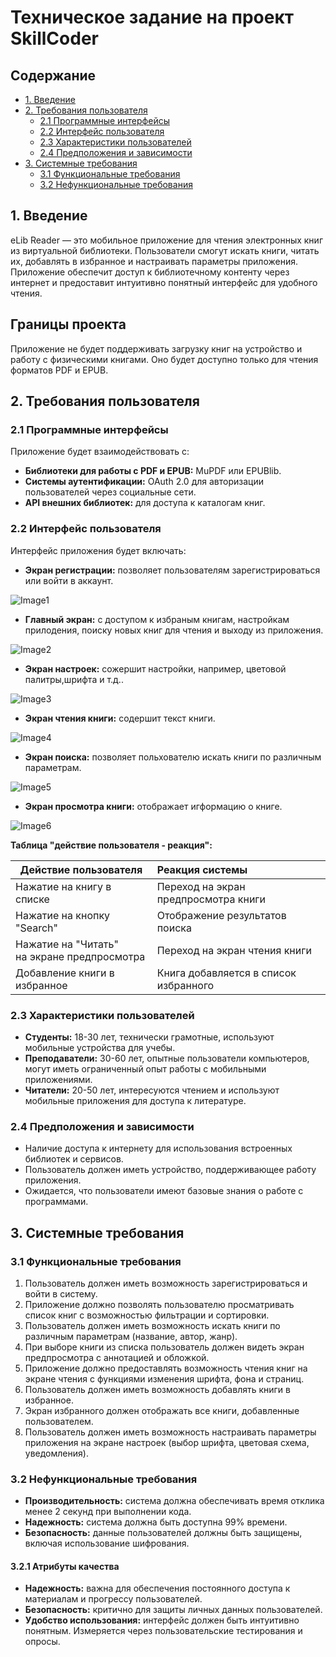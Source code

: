 # Техническое задание на проект SkillCoder

## Содержание

- [1. Введение](#1-введение)
- [2. Требования пользователя](#2-требования-пользователя)
    - [2.1 Программные интерфейсы](#21-программные-интерфейсы)
    - [2.2 Интерфейс пользователя](#22-интерфейс-пользователя)
    - [2.3 Характеристики пользователей](#23-характеристики-пользователей)
    - [2.4 Предположения и зависимости](#24-предположения-и-зависимости)
- [3. Системные требования](#3-системные-требования)
    - [3.1 Функциональные требования](#31-функциональные-требования)
    - [3.2 Нефункциональные требования](#32-нефункциональные-требования)

## 1. Введение

eLib Reader — это мобильное приложение для чтения электронных книг из виртуальной библиотеки. Пользователи смогут искать книги, читать их, добавлять
в избранное и настраивать параметры приложения. Приложение обеспечит доступ к библиотечному контенту через интернет и предоставит интуитивно понятный 
интерфейс для удобного чтения.

## Границы проекта
Приложение не будет поддерживать загрузку книг на устройство и работу с физическими книгами. Оно будет доступно только для чтения форматов PDF и EPUB.

## 2. Требования пользователя

### 2.1 Программные интерфейсы

Приложение будет взаимодействовать с:
- **Библиотеки для работы с PDF и EPUB:** MuPDF или EPUBlib.
- **Системы аутентификации:**  OAuth 2.0 для авторизации пользователей через социальные сети.
- **API внешних библиотек:** для доступа к каталогам книг.
### 2.2 Интерфейс пользователя

Интерфейс приложения будет включать:
- **Экран регистрации:** позволяет пользователям зарегистрироваться или войти в аккаунт.

![Image1](https://github.com/Maksentiu/eLibReader/blob/main/eLibReader/docs/macaps/LogInScrean.png)

- **Главный экран:** с доступом к избраным книгам, настройкам прилодения, поиску новых книг для чтения и выходу из приложения.

![Image2](https://github.com/Maksentiu/eLibReader/blob/main/eLibReader/docs/macaps/MainScrean.png)
- **Экран настроек:** сожершит настройки, например, цветовой палитры,шрифта и т.д..

![Image3](https://github.com/Maksentiu/eLibReader/blob/main/eLibReader/docs/macaps/SettingsScrean.png)
- **Экран чтения книги:** содершит текст книги.

![Image4](https://github.com/Maksentiu/eLibReader/blob/main/eLibReader/docs/macaps/ReaderScrean.png)
- **Экран поиска:** позволяет польхователю искать книги по различным параметрам.

![Image5](https://github.com/Maksentiu/eLibReader/blob/main/eLibReader/docs/macaps/SearchScrean.png)

- **Экран просмотра книги:** отображает игформацию о книге.

![Image6](https://github.com/Maksentiu/eLibReader/blob/main/eLibReader/docs/macaps/PreviewScrean.png)

**Таблица "действие пользователя - реакция":**

| Действие пользователя                            | Реакция системы                     |
|--------------------------------------------------|:------------------------------------|
| Нажатие на книгу в списке                        | Переход на экран предпросмотра книги|
| Нажатие на кнопку "Search"                       | Отображение результатов поиска      |
| Нажатие на "Читать" <br/>на экране предпросмотра | Переход на экран чтения книги   |
| Добавление книги в избранное                     | Книга добавляется в список избранного    |

### 2.3 Характеристики пользователей

- **Студенты:** 18-30 лет, технически грамотные, используют мобильные устройства для учебы.
- **Преподаватели:** 30-60 лет, опытные пользователи компьютеров, могут иметь ограниченный опыт работы с мобильными приложениями.
- **Читатели:** 20-50 лет, интересуются чтением и используют мобильные приложения для доступа к литературе.

### 2.4 Предположения и зависимости

- Наличие доступа к интернету для использования встроенных библиотек и сервисов.
- Пользователь должен иметь устройство, поддерживающее работу приложения.
- Ожидается, что пользователи имеют базовые знания о работе с программами.

## 3. Системные требования

### 3.1 Функциональные требования

1. Пользователь должен иметь возможность зарегистрироваться и войти в систему.
2. Приложение должно позволять пользователю просматривать список книг с возможностью фильтрации и сортировки.
3. Пользователь должен иметь возможность искать книги по различным параметрам (название, автор, жанр).
4. При выборе книги из списка пользователь должен видеть экран предпросмотра с аннотацией и обложкой.
5. Приложение должно предоставлять возможность чтения книг на экране чтения с функциями изменения шрифта, фона и страниц.
6. Пользователь должен иметь возможность добавлять книги в избранное.
7. Экран избранного должен отображать все книги, добавленные пользователем.
8. Пользователь должен иметь возможность настраивать параметры приложения на экране настроек (выбор шрифта, цветовая схема, уведомления).

### 3.2 Нефункциональные требования

- **Производительность:** система должна обеспечивать время отклика менее 2 секунд при выполнении кода.
- **Надежность:** система должна быть доступна 99% времени.
- **Безопасность:** данные пользователей должны быть защищены, включая использование шифрования.

#### 3.2.1 Атрибуты качества

- **Надежность:** важна для обеспечения постоянного доступа к материалам и прогрессу пользователей.
- **Безопасность:** критично для защиты личных данных пользователей.
- **Удобство использования:** интерфейс должен быть интуитивно понятным. Измеряется через пользовательские тестирования и опросы.
